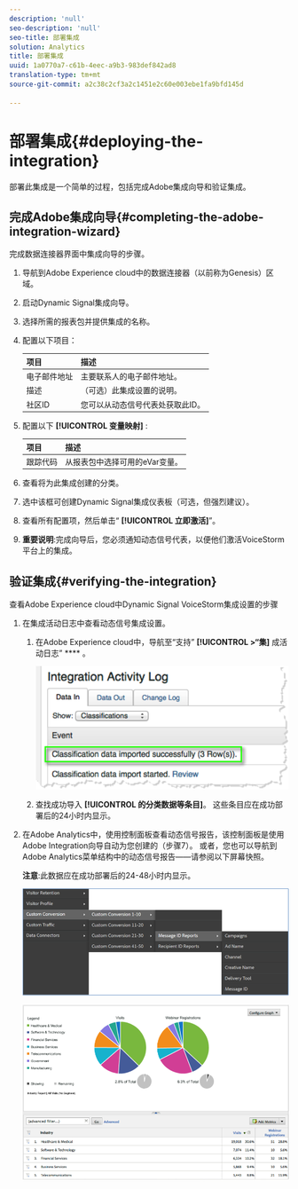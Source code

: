 ```yaml
---
description: 'null'
seo-description: 'null'
seo-title: 部署集成
solution: Analytics
title: 部署集成
uuid: 1a0770a7-c61b-4eec-a9b3-983def842ad8
translation-type: tm+mt
source-git-commit: a2c38c2cf3a2c1451e2c60e003ebe1fa9bfd145d

---
```



# 部署集成{#deploying-the-integration}

部署此集成是一个简单的过程，包括完成Adobe集成向导和验证集成。

## 完成Adobe集成向导{#completing-the-adobe-integration-wizard}

完成数据连接器界面中集成向导的步骤。

1. 导航到Adobe Experience cloud中的数据连接器（以前称为Genesis）区域。
1. 启动Dynamic Signal集成向导。
1. 选择所需的报表包并提供集成的名称。
1. 配置以下项目：

   | 项目 | 描述 |
   |---|---|
   | 电子邮件地址 | 主要联系人的电子邮件地址。 |
   | 描述 | （可选）此集成设置的说明。 |
   | 社区ID | 您可以从动态信号代表处获取此ID。 |

1. 配置以下 **[!UICONTROL 变量映射]** :

   | 项目 | 描述 |
   |---|---|
   | 跟踪代码 | 从报表包中选择可用的eVar变量。 |

1. 查看将为此集成创建的分类。
1. 选中该框可创建Dynamic Signal集成仪表板（可选，但强烈建议）。
1. 查看所有配置项，然后单击“ **[!UICONTROL 立即激活]**”。
1. **重要说明**:完成向导后，您必须通知动态信号代表，以便他们激活VoiceStorm平台上的集成。

## 验证集成{#verifying-the-integration}

查看Adobe Experience cloud中Dynamic Signal VoiceStorm集成设置的步骤

1. 在集成活动日志中查看动态信号集成设置。
   1. 在Adobe Experience cloud中，导航至“支持” **[!UICONTROL &gt;“集]** 成活动日志” **** 。

      ![](assets/integration_activity_log.png)

   1. 查找成功导入 **[!UICONTROL 的分类数据等条目]**。 这些条目应在成功部署后的24小时内显示。
1. 在Adobe Analytics中，使用控制面板查看动态信号报告，该控制面板是使用Adobe Integration向导自动为您创建的（步骤7）。 或者，您也可以导航到Adobe Analytics菜单结构中的动态信号报告——请参阅以下屏幕快照。

   **注意**:此数据应在成功部署后的24-48小时内显示。

   ![](assets/reporting.png)

   ![](assets/reporting2.png)
